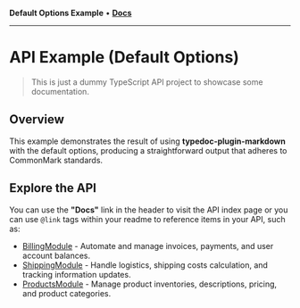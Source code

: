 **Default Options Example** • [**Docs**](modules.md)

***

# API Example (Default Options)

> This is just a dummy TypeScript API project to showcase some documentation.

## Overview

This example demonstrates the result of using **typedoc-plugin-markdown** with the default options, producing a straightforward output that adheres to CommonMark standards.

## Explore the API

You can use the **"Docs"** link in the header to visit the API index page or you can use `@link` tags within your readme to reference items in your API, such as:

- [BillingModule](BillingModule/README.md) - Automate and manage invoices, payments, and user account balances.
- [ShippingModule](ShippingModule/README.md) - Handle logistics, shipping costs calculation, and tracking information updates.
- [ProductsModule](ProductsModule/README.md) - Manage product inventories, descriptions, pricing, and product categories.
